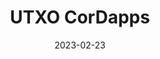 ---
date: '2023-02-23'
title: "UTXO CorDapps"
menu:
  corda-5:
    identifier: corda-5-develop-utxo
    parent: corda-5-develop-ledger
    weight: 9000
section_menu: corda-5
---